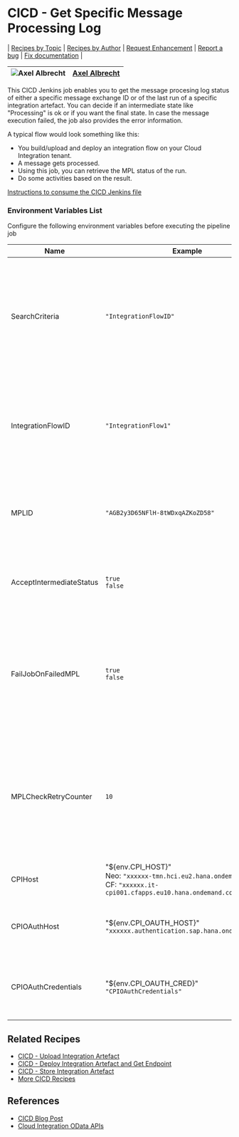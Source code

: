 # CICD - Get Specific Message Processing Log

\| [Recipes by Topic](../../readme.md ) \| [Recipes by Author](../../author.md ) \| [Request Enhancement](https://github.com/SAP/apibusinesshub-integration-recipes/issues/new?assignees=&labels=Recipe%20Fix,enhancement&template=recipe-request.md&title=Improve%20escaped-do-some-code-thing-%20 ) \| [Report a bug](https://github.com/SAP-samples/cloud-integration-flow/issues/new?assignees=&labels=Recipe%20Fix,bug&template=bug_report.md&title=Issue%20with%20escaped-do-some-code-thing-%20 ) \| [Fix documentation](https://github.com/SAP/apibusinesshub-integration-recipes/issues/new?assignees=&labels=Recipe%20Fix,documentation&template=bug_report.md&title=Docu%20fix%20escaped-do-some-code-thing-%20 ) \|

![Axel Albrecht](https://github.com/axelalbrechtsap.png?size=50 ) | [Axel Albrecht](https://github.com/axelalbrechtsap ) |
----|----|

This CICD Jenkins job enables you to get the message procesing log status of either a specific message exchange ID or of the last run of a specific integration artefact. You can decide if an intermediate state like "Processing" is ok or if you want the final state. In case the message execution failed, the job also provides the error information.

 A typical flow would look something like this:

 * You build/upload and deploy an integration flow on your Cloud Integration tenant.
 * A message gets processed.
 * Using this job, you can retrieve the MPL status of the run.
 * Do some activities based on the result.

[Instructions to consume the CICD Jenkins file](../../instructions-to-consume-the-CICD-jenkins-file/readme.md)

### Environment Variables List
Configure the following environment variables before executing the pipeline job

Name|Example|Description
----|----|----
SearchCriteria| ```"IntegrationFlowID"``` | Specify either "IntegrationFlowID", if you like to get the latest MPL status of the configured integration flow artefact (status "Discarded" excluded) or select "MPLID", if you like to get the MPL status of the configured MPL ID |
IntegrationFlowID| ```"IntegrationFlow1"``` | The ID of the integration artefact for which you want to get the message processing log status. This parameter will be ignored if the "SearchCriteria" parameter is set to "MPLID" |
MPLID| ```"AGB2y3D65NFlH-8tWDxqAZKoZD58"``` | The ID of a specific Message Processing Log. This parameter will be ignored if the "SearchCriteria" parameter is set to "IntegrationFlowID" |
AcceptIntermediateStatus | ```true``` <br/> ```false``` | If you accept "Processing" as a valid status, set this to "true". If you want only final status results, set it to "false" |
FailJobOnFailedMPL | ```true``` <br/> ```false``` | Specify if the job should fail in case the status of the retrieved message processing log is Failed or Retry. If you are doing negative testing and you're expecting the integration artefact run to fail, set this to "false" |
MPLCheckRetryCounter | ```10``` | Specify the maximum count of retries for checking the final MPL status as the process might run for a while. Between each check we'll wait for 3 seconds. This field will be ignored if you have configured the job to accept intermediate status |
CPIHost| "${env.CPI_HOST}" <br/> Neo: ```"xxxxxx-tmn.hci.eu2.hana.ondemand.com"``` <br/>CF: ```"xxxxxx.it-cpi001.cfapps.eu10.hana.ondemand.com"```| The host name (without HTTPS) of your Cloud Integration tenant |
CPIOAuthHost | "${env.CPI_OAUTH_HOST}" <br/>```"xxxxxx.authentication.sap.hana.ondemand.com"``` | The host name (without HTTPS) of the OAuth token server of your Cloud Integration tenant |
CPIOAuthCredentials | "${env.CPI_OAUTH_CRED}" <br/>       ```"CPIOAuthCredentials"``` | The alias of the OAuth credentials for the Cloud Integration tenant which is deployed on your build server (like Jenkins) |

## Related Recipes
* [CICD - Upload Integration Artefact](../CICD-UploadIntegrationArtefact)
* [CICD - Deploy Integration Artefact and Get Endpoint](../CICD-DeployIntegrationArtefactGetEndpoint)
* [CICD - Store Integration Artefact](../CICD-StoreIntegrationArtefact)
* [More CICD Recipes](../../readme.md#cicd)

## References
* [CICD Blog Post](https://blogs.sap.com/2021/06/02/ci-cd-for-sap-integration-suite-here-you-go/)
* [Cloud Integration OData APIs](https://api.sap.com/package/CloudIntegrationAPI?section=Artifacts)
